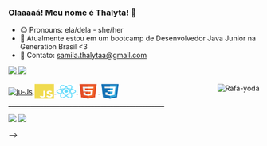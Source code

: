 
### **Olaaaaá! Meu nome é Thalyta!** 👋


  - 😊 Pronouns: ela/dela - she/her
  - 🌱 Atualmente estou em um bootcamp de Desenvolvedor Java Junior na Generation Brasil <3
  - 🔸 Contato: samila.thalytaa@gmail.com


 <div>
  <a href="https://github.com/samilathalyta">
   <img height="180em" src="https://github-readme-stats.vercel.app/api?username=samilathalyta&show_icons=true&theme=dark&include_all_commits=true&count_private=true"/>
  <img height="180em" src="https://github-readme-stats.vercel.app/api/top-langs/?username=samilathalyta&layout=compact&langs_count=7&theme=dark"/>
</div>
  
  <div style="display: inline_block"><br>
    <img align="center" alt="ju-Js" height="30" width="40" src="https://img.shields.io/badge/Java-ED8B00?style=for-the-badge&logo=java&logoColor=white">
  <img align="center" alt="Rafa-Js" height="30" width="40" src="https://raw.githubusercontent.com/devicons/devicon/master/icons/javascript/javascript-plain.svg">
   <img align="center" alt="Rafa-React" height="30" width="40" src="https://raw.githubusercontent.com/devicons/devicon/master/icons/react/react-original.svg">
  <img align="center" alt="Rafa-HTML" height="30" width="40" src="https://raw.githubusercontent.com/devicons/devicon/master/icons/html5/html5-original.svg">
  <img align="center" alt="Rafa-CSS" height="30" width="40" src="https://raw.githubusercontent.com/devicons/devicon/master/icons/css3/css3-original.svg">
  <img align="right" alt="Rafa-yoda" src="https://cdn.discordapp.com/attachments/795358919417397249/825430589581688872/hi.gif">
</div>
   _________________________________________________
 
<div> 

 <a href="https://discord.com/channels/@me/882406110286471218" target="_blank"><img src="https://img.shields.io/badge/Discord-7289DA?style=for-the-badge&logo=discord&logoColor=white" target="_blank"></a> 
  <a href="https://www.linkedin.com/in/thalyta-c-b06850a3/" target="_blank"><img src="https://img.shields.io/badge/-LinkedIn-%230077B5?style=for-the-badge&logo=linkedin&logoColor=white" target="_blank"></a> 
 
  
 
</div>


-->
